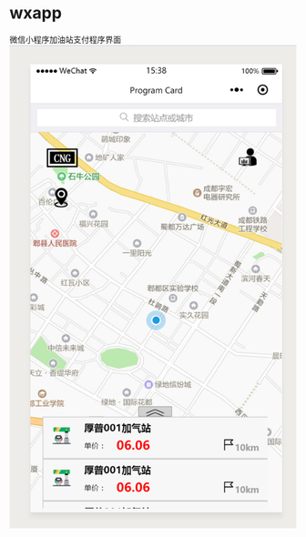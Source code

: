 # wxapp
微信小程序加油站支付程序界面
![Image text](https://github.com/Fengqixian/wxapp/blob/master/images/QQ%E5%9B%BE%E7%89%8720180314153915.png)
